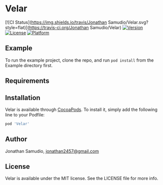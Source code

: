 # Velar

[![CI Status](https://img.shields.io/travis/Jonathan Samudio/Velar.svg?style=flat)](https://travis-ci.org/Jonathan Samudio/Velar)
[![Version](https://img.shields.io/cocoapods/v/Velar.svg?style=flat)](https://cocoapods.org/pods/Velar)
[![License](https://img.shields.io/cocoapods/l/Velar.svg?style=flat)](https://cocoapods.org/pods/Velar)
[![Platform](https://img.shields.io/cocoapods/p/Velar.svg?style=flat)](https://cocoapods.org/pods/Velar)

## Example

To run the example project, clone the repo, and run `pod install` from the Example directory first.

## Requirements

## Installation

Velar is available through [CocoaPods](https://cocoapods.org). To install
it, simply add the following line to your Podfile:

```ruby
pod 'Velar'
```

## Author

Jonathan Samudio, jonathan2457@gmail.com

## License

Velar is available under the MIT license. See the LICENSE file for more info.
